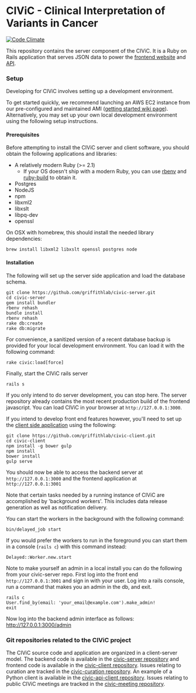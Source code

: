 # CIViC - Clinical Interpretation of Variants in Cancer

[![Code Climate](https://codeclimate.com/github/griffithlab/civic-server/badges/gpa.svg)](https://codeclimate.com/github/griffthlab/civic-server)

This repository contains the server component of the CIViC. It is a Ruby on Rails application that serves JSON data to power the [frontend website](https://github.com/griffithlab/civic-client) and [API](https://griffithlab.github.io/civic-api-docs/).

### Setup

Developing for CIViC involves setting up a development environment.

To get started quickly, we recommend launching an AWS EC2 instance from our pre-configured and maintained AMI ([getting started wiki page](https://github.com/griffithlab/civic-server/wiki/Getting-Started-with-CIViC-Development-on-AWS)). Alternatively, you may set up your own local development environment using the following setup instructions.

#### Prerequisites

Before attempting to install the CIViC server and client software, you should obtain the following applications and libraries:

 * A relatively modern Ruby (>= 2.1)
    * If your OS doesn't ship with a modern Ruby, you can use [rbenv](https://github.com/sstephenson/rbenv) and [ruby-build](https://github.com/sstephenson/ruby-build) to obtain it.
 * Postgres
 * NodeJS
 * npm
 * libxml2
 * libxslt
 * libpq-dev
 * openssl

On OSX with homebrew, this should install the needed library dependencies: 

    brew install libxml2 libxslt openssl postgres node

#### Installation
The following will set up the server side application and load the database schema.

    git clone https://github.com/griffithlab/civic-server.git
    cd civic-server
    gem install bundler
    rbenv rehash
    bundle install
    rbenv rehash
    rake db:create
    rake db:migrate

For convenience, a sanitized version of a recent database backup is provided for your local development environment. You can load it with the following command:

    rake civic:load[force]

Finally, start the CIViC rails server

    rails s

If you only intend to do server development, you can stop here. The server repository already contains the most recent production build of the frontend javascript. You can load CIViC in your browser at `http://127.0.0.1:3000`.

If you intend to develop front end features however, you'll need to set up the [client side application](https://github.com/griffithlab/civic-client) using the following:

    git clone https://github.com/griffithlab/civic-client.git
    cd civic-client
    npm install -g bower gulp
    npm install
    bower install
    gulp serve

You should now be able to access the backend server at `http://127.0.0.1:3000` and the frontend application at `http://127.0.0.1:3001`

Note that certain tasks needed by a running instance of CIViC are accomplished by 'background workers'. This includes data release generation as well as notification delivery.

You can start the workers in the background with the following command:

    bin/delayed_job start 

If you would prefer the workers to run in the foreground you can start them in a console (`rails c`) with this command instead:

    Delayed::Worker.new.start

Note to make yourself an admin in a local install you can do the following from your civic-server repo.
First log into the front end `http://127.0.0.1:3001` and sign in with your user.
Log into a rails console, run a command that makes you an admin in the db, and exit.

    rails c
    User.find_by(email: 'your_email@example.com').make_admin!
    exit

Now log into the backend admin interface as follows:
http://127.0.0.1:3000/admin

### Git repositories related to the CIViC project
The CIViC source code and application are organized in a client-server model. The backend code is available in the [civic-server repository](https://github.com/griffithlab/civic-server) and frontend code is available in the [civic-client repository](https://github.com/griffithlab/civic-client). Issues relating to curation are tracked in the [civic-curation repository](https://github.com/griffithlab/civic-curation). An example of a Python client is available in the [civic-api-client repository](https://github.com/griffithlab/civic-api-client). Issues relating to public CIViC meetings are tracked in the [civic-meeting repository](https://github.com/griffithlab/civic-meeting).

